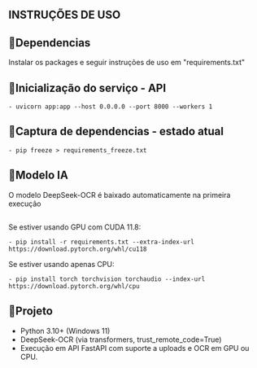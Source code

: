 ## INSTRUÇÕES DE USO

## 🔹Dependencias
Instalar os packages e seguir instruções de uso em "requirements.txt"

## 🔹Inicialização do serviço - API
```
- uvicorn app:app --host 0.0.0.0 --port 8000 --workers 1 
```

## 🔹Captura de dependencias - estado atual
```
- pip freeze > requirements_freeze.txt
```

## 🔹Modelo IA
O modelo DeepSeek-OCR é baixado automaticamente na primeira execução
##

Se estiver usando GPU com CUDA 11.8:
```
- pip install -r requirements.txt --extra-index-url https://download.pytorch.org/whl/cu118
```

Se estiver usando apenas CPU:
```
- pip install torch torchvision torchaudio --index-url https://download.pytorch.org/whl/cpu
```

## 🔹Projeto
- Python 3.10+ (Windows 11)
- DeepSeek-OCR (via transformers, trust_remote_code=True)
- Execução em API FastAPI com suporte a uploads e OCR em GPU ou CPU.